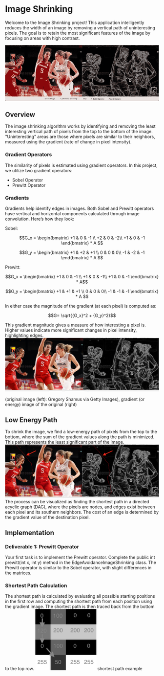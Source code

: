 # Image Shrinking
Welcome to the Image Shrinking project! This application intelligently reduces the width of an image by removing a vertical path of uninteresting pixels. The goal is to retain the most significant features of the image by focusing on areas with high contrast.

![image shrinking example](a_res/output.gif)

## Overview
The image shrinking algorithm works by identifying and removing the least interesting vertical path of pixels from the top to the bottom of the image. "Uninteresting" areas are those where pixels are similar to their neighbors, measured using the gradient (rate of change in pixel intensity).

### Gradient Operators
The similarity of pixels is estimated using gradient operators. In this project, we utilize two gradient operators:
* Sobel Operator
* Prewitt Operator

### Gradients
Gradients help identify edges in images. Both Sobel and Prewitt operators have vertical and horizontal components calculated through image convolution. Here’s how they look:

Sobel:

$$G_x = \begin{bmatrix}
+1 & 0 & -1 \\
+2 & 0 & -2\\
+1 & 0 & -1
\end{bmatrix} * A $$

$$G_y = \begin{bmatrix}
+1 & +2 & +1 \\
0 & 0 & 0\\
-1 & -2 & -1
\end{bmatrix} * A $$

Prewitt:

$$G_x = \begin{bmatrix}
+1 & 0 & -1 \\
+1 & 0 & -1\\
+1 & 0 & -1
\end{bmatrix} * A$$

$$G_y = \begin{bmatrix}
+1 & +1 & +1 \\
0 & 0 & 0\\
-1 & -1 & -1
\end{bmatrix} * A $$

In either case the magnitude of the gradient (at each pixel) is computed as:

$$G= \sqrt{{G_x}^2 + {G_y}^2}$$

This gradient magnitude gives a measure of how interesting a pixel is. Higher values indicate more significant changes in pixel intensity, highlighting edges.
![side by side original image and gradient](a_res/orig_grad.png)

(original image (left): Gregory Shamus via Getty Images), gradient (or energy) image of the original (right)

## Low Energy Path
To shrink the image, we find a low-energy path of pixels from the top to the bottom, where the sum of the gradient values along the path is minimized. This path represents the least significant part of the image.
![low energy path](a_res/low_path.png)
The process can be visualized as finding the shortest path in a directed acyclic graph (DAG), where the pixels are nodes, and edges exist between each pixel and its southern neighbors. The cost of an edge is determined by the gradient value of the destination pixel.

## Implementation
### Deliverable 1: Prewitt Operator
Your first task is to implement the Prewitt operator. Complete the public int prewitt(int x, int y) method in the EdgeAvoidanceImageShrinking class. The Prewitt operator is similar to the Sobel operator, with slight differences in the matrices.

### Shortest Path Calculation
The shortest path is calculated by evaluating all possible starting positions in the first row and computing the shortest path from each position using the gradient image. The shortest path is then traced back from the bottom to the top row.
![shortest path example](a_res/short_path.png)
shortest path example
